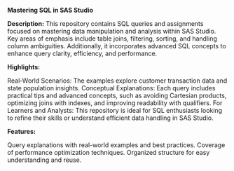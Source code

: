 **Mastering SQL in SAS Studio**

**Description:**
This repository contains SQL queries and assignments focused on mastering data manipulation and analysis within SAS Studio. Key areas of emphasis include table joins, filtering, sorting, and handling column ambiguities. Additionally, it incorporates advanced SQL concepts to enhance query clarity, efficiency, and performance.

**Highlights:**

Real-World Scenarios: The examples explore customer transaction data and state population insights.
Conceptual Explanations: Each query includes practical tips and advanced concepts, such as avoiding Cartesian products, optimizing joins with indexes, and improving readability with qualifiers.
For Learners and Analysts: This repository is ideal for SQL enthusiasts looking to refine their skills or understand efficient data handling in SAS Studio.

**Features:**

Query explanations with real-world examples and best practices.
Coverage of performance optimization techniques.
Organized structure for easy understanding and reuse.
